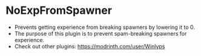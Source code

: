 # NoExpFromSpawner

- Prevents getting experience from breaking spawners by lowering it to 0.
- The purpose of this plugin is to prevent spam-breaking spawners for experience.
- Check out other plugins: https://modrinth.com/user/Winlyps
